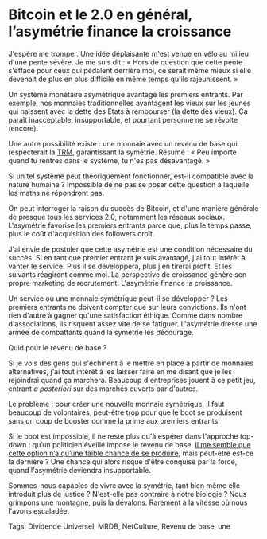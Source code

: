 # Bitcoin et le 2.0 en général, l’asymétrie finance la croissance

J'espère me tromper. Une idée déplaisante m'est venue en vélo au milieu d'une pente sévère. Je me suis dit : « Hors de question que cette pente s'efface pour ceux qui pédalent derrière moi, ce serait même mieux si elle devenait de plus en plus difficile en même temps qu'ils rajeunissent. »

Un système monétaire asymétrique avantage les premiers entrants. Par exemple, nos monnaies traditionnelles avantagent les vieux sur les jeunes qui naissent avec la dette des États à rembourser (la dette des vieux). Ça paraît inacceptable, insupportable, et pourtant personne ne se révolte (encore).

Une autre possibilité existe : une monnaie avec un revenu de base qui respecterait la [TRM](http://www.creationmonetaire.info/2012/11/theorie-relative-de-la-monnaie-2-718.html), garantissant la symétrie. Résumé : « Peu importe quand tu rentres dans le système, tu n'es pas désavantagé. »

Si un tel système peut théoriquement fonctionner, est-il compatible avec la nature humaine ? Impossible de ne pas se poser cette question à laquelle les maths ne répondront pas.

On peut interroger la raison du succès de Bitcoin, et d'une manière générale de presque tous les services 2.0, notamment les réseaux sociaux. L'asymétrie favorise les premiers entrants parce que, plus le temps passe, plus le coût d'acquisition des followers croît.

J'ai envie de postuler que cette asymétrie est une condition nécessaire du succès. Si en tant que premier entrant je suis avantagé, j'ai tout intérêt à vanter le service. Plus il se développera, plus j'en tirerai profit. Et les suivants réagiront comme moi. La perspective de croissance génère son propre marketing de recrutement. L'asymétrie finance la croissance.

Un service ou une monnaie symétrique peut-il se développer ? Les premiers entrants ne doivent compter que sur leurs convictions. Ils n'ont rien d'autre à gagner qu'une satisfaction éthique. Comme dans nombre d'associations, ils risquent assez vite de se fatiguer. L'asymétrie dresse une armée de combattants quand la symétrie les décourage.

Quid pour le revenu de base ?

Si je vois des gens qui s'échinent à le mettre en place à partir de monnaies alternatives, j'ai tout intérêt à les laisser faire en me disant que je les rejoindrai quand ça marchera. Beaucoup d'entreprises jouent à ce petit jeu, entrant *a posteriori* sur des marchés ouverts par d'autres.

Le problème : pour créer une nouvelle monnaie symétrique, il faut beaucoup de volontaires, peut-être trop pour que le boot se produisent sans un coup de booster comme la prime aux premiers entrants.

Si le boot est impossible, il ne reste plus qu'à espérer dans l'approche top-down : qu’un politicien éveillé impose le revenu de base. [Il me semble que cette option n’a qu’une faible chance de se produire](/2013/09/10/des-limites-du-revenu-de-base/), mais peut-être est-ce la dernière ? Une chance qui alors risque d'être conquise par la force, quand l'asymétrie deviendra insupportable.

Sommes-nous capables de vivre avec la symétrie, tant bien même elle introduit plus de justice ? N'est-elle pas contraire à notre biologie ? Nous grimpons une montagne, puis la dévalons. Rarement à la vitesse où nous l'avons escaladée.

Tags: Dividende Universel, MRDB, NetCulture, Revenu de base, une